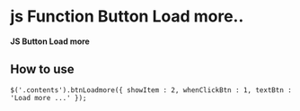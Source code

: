 # js Function Button Load more..

****JS Button Load more****

## How to use

`$('.contents').btnLoadmore({
                showItem : 2,
                whenClickBtn : 1,
                textBtn : 'Load more ...'
            });`
